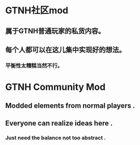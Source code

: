 # GTNH社区mod
## 属于GTNH普通玩家的私货内容。
## 每个人都可以在这儿集中实现好的想法。
### 平衡性太糟糕当然不行。
#
#
# GTNH Community Mod
## Modded elements from normal players .
## Everyone can realize ideas here .
### Just need the balance not too abstract .
#
